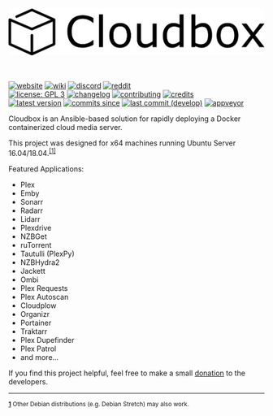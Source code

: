 <br /><img src="https://raw.githubusercontent.com/Cloudbox/assets/master/images/readme/Cloudbox-logo_dark.png" width="600">

<br /><br />
[![website](https://img.shields.io/badge/Website-https%3A%2F%2Fcloudbox.works-blue.svg?colorB=177DC1&label=website&style=for-the-badge)](https://cloudbox.works)
[![wiki](https://img.shields.io/badge/Wiki-http%3A%2F%2Fcloudbox.wiki-blue.svg?style=for-the-badge&colorB=177DC1&label=wiki)](http://cloudbox.wiki)
[![discord](https://img.shields.io/discord/381077432285003776.svg?colorB=177DC1&label=discord&style=for-the-badge)](https://discord.io/cloudbox)
[![reddit](https://img.shields.io/badge/Reddit-%2Fr%2Fcloudbox-blue.svg?colorB=177DC1&label=reddit&style=for-the-badge)](https://reddit.com/r/Cloudbox)
<br />
[![license: GPL 3](https://img.shields.io/badge/License-GPL%203-blue.svg?colorB=177DC1&label=license&style=for-the-badge)](LICENSE.md)
[![changelog](https://img.shields.io/badge/Changelog-CHANGELOG.md-blue.svg?colorB=177DC1&label=changelog&style=for-the-badge)](CHANGELOG.md)
[![contributing](https://img.shields.io/badge/Contributing-CONTRIBUTING.md-blue.svg?colorB=177DC1&label=contributing&style=for-the-badge)](CONTRIBUTING.md)
[![credits](https://img.shields.io/badge/Credits-CREDITS.md-blue.svg?colorB=177DC1&label=credits&style=for-the-badge)](CREDITS.md)
<br />
[![latest version](https://img.shields.io/github/release/cloudbox/cloudbox.svg?colorB=177DC1&label=latest%20version&style=for-the-badge)](https://github.com/cloudbox/cloudbox/releases)
[![commits since](https://img.shields.io/github/commits-since/Cloudbox/Cloudbox/latest/develop.svg?colorB=177DC1&style=for-the-badge)](https://github.com/cloudbox/cloudbox/compare/HEAD...develop)
[![last commit (develop)](https://img.shields.io/github/last-commit/Cloudbox/Cloudbox/develop.svg?colorB=177DC1&style=for-the-badge)](https://github.com/Cloudbox/Cloudbox/commits/develop)
[![appveyor](https://img.shields.io/appveyor/ci/Cloudbox/Cloudbox/develop.svg?colorB=177DC1&label=appveyor&style=for-the-badge)](https://ci.appveyor.com/project/Cloudbox/Cloudbox)

Cloudbox is an Ansible-based solution for rapidly deploying a Docker containerized cloud media server. 

This project was designed for x64 machines running Ubuntu Server 16.04/18.04.<sup name="a1">[\[1\]](#f1) </sup>

Featured Applications:

- Plex
- Emby
- Sonarr
- Radarr
- Lidarr
- Plexdrive
- NZBGet
- ruTorrent
- Tautulli (PlexPy)
- NZBHydra2
- Jackett
- Ombi
- Plex Requests
- Plex Autoscan
- Cloudplow
- Organizr
- Portainer
- Traktarr
- Plex Dupefinder
- Plex Patrol
- and more...

If you find this project helpful, feel free to make a small [donation](DONATIONS.md) to the developers.

***

<sup><b name="f1">[1](#a1)</b> Other Debian distributions (e.g. Debian Stretch) may also work. </sup>
